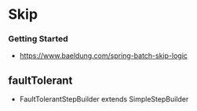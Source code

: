 # Skip

### Getting Started

- https://www.baeldung.com/spring-batch-skip-logic


## faultTolerant

- FaultTolerantStepBuilder extends SimpleStepBuilder


